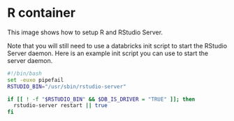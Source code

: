 # R container

This image shows how to setup R and RStudio Server. 

Note that you will still need to use a databricks init script to start the RStudio
Server daemon. Here is an example init script you can use to start the server daemon.

```sh
#!/bin/bash
set -euxo pipefail
RSTUDIO_BIN="/usr/sbin/rstudio-server"

if [[ ! -f "$RSTUDIO_BIN" && $DB_IS_DRIVER = "TRUE" ]]; then
  rstudio-server restart || true
fi
```

